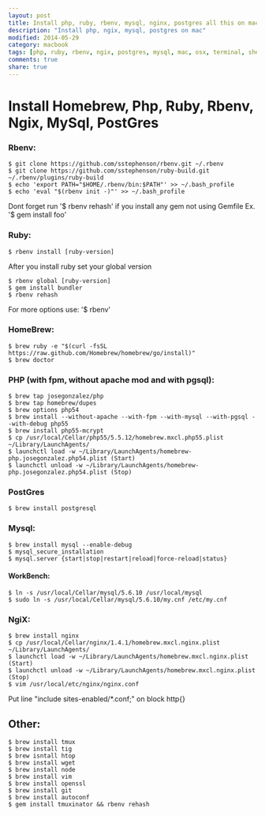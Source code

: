 ```yaml
---
layout: post
title: Install php, ruby, rbenv, mysql, nginx, postgres all this on mac
description: "Install php, ngix, mysql, postgres on mac"
modified: 2014-05-29
category: macbook
tags: [php, ruby, rbenv, ngix, postgres, mysql, mac, osx, terminal, shell]
comments: true
share: true
---
```


# Install Homebrew, Php, Ruby, Rbenv, Ngix, MySql, PostGres

### Rbenv:

    $ git clone https://github.com/sstephenson/rbenv.git ~/.rbenv
    $ git clone https://github.com/sstephenson/ruby-build.git ~/.rbenv/plugins/ruby-build
    $ echo 'export PATH="$HOME/.rbenv/bin:$PATH"' >> ~/.bash_profile
    $ echo 'eval "$(rbenv init -)"' >> ~/.bash_profile

Dont forget run '$ rbenv rehash' if you install any gem not using Gemfile Ex. '$ gem install foo'


### Ruby:

    $ rbenv install [ruby-version]

After you install ruby set your global version

    $ rbenv global [ruby-version]
    $ gem install bundler
    $ rbenv rehash

For more options use: '$ rbenv'


### HomeBrew:

    $ brew ruby -e "$(curl -fsSL https://raw.github.com/Homebrew/homebrew/go/install)"
    $ brew doctor


### PHP (with fpm, without apache mod and with pgsql):

    $ brew tap josegonzalez/php
    $ brew tap homebrew/dupes
    $ brew options php54
    $ brew install --without-apache --with-fpm --with-mysql --with-pgsql --with-debug php55
    $ brew install php55-mcrypt
    $ cp /usr/local/Cellar/php55/5.5.12/homebrew.mxcl.php55.plist ~/Library/LaunchAgents/
    $ launchctl load -w ~/Library/LaunchAgents/homebrew-php.josegonzalez.php54.plist (Start)
    $ launchctl unload -w ~/Library/LaunchAgents/homebrew-php.josegonzalez.php54.plist (Stop)



### PostGres

    $ brew install postgresql


### Mysql:

    $ brew install mysql --enable-debug
    $ mysql_secure_installation
    $ mysql.server {start|stop|restart|reload|force-reload|status}

#### WorkBench:

    $ ln -s /usr/local/Cellar/mysql/5.6.10 /usr/local/mysql
    $ sudo ln -s /usr/local/Cellar/mysql/5.6.10/my.cnf /etc/my.cnf


### NgiX:

    $ brew install nginx
    $ cp /usr/local/Cellar/nginx/1.4.1/homebrew.mxcl.nginx.plist ~/Library/LaunchAgents/
    $ launchctl load -w ~/Library/LaunchAgents/homebrew.mxcl.nginx.plist (Start)
    $ launchctl unload -w ~/Library/LaunchAgents/homebrew.mxcl.nginx.plist (Stop)
    $ vim /usr/local/etc/nginx/nginx.conf

Put line "include sites-enabled/*.conf;" on block http{}


## Other:

    $ brew install tmux
    $ brew install tig
    $ brew isntall htop
    $ brew install wget
    $ brew install node
    $ brew install vim
    $ brew install openssl
    $ brew install git
    $ brew install autoconf
    $ gem install tmuxinator && rbenv rehash

